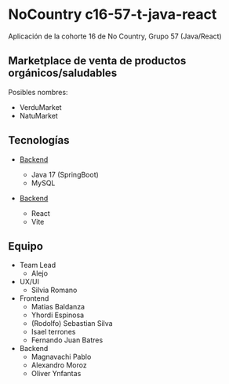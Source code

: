 # NoCountry c16-57-t-java-react
Aplicación de la cohorte 16 de No Country, Grupo 57 (Java/React)

## Marketplace de venta de productos orgánicos/saludables
Posibles nombres:
- VerduMarket
- NatuMarket

## Tecnologías
- [Backend](./backend/README.md)
  - Java 17 (SpringBoot)
  - MySQL

- [Backend](./frontend/README.md)
  - React
  - Vite

## Equipo
- Team Lead
  - Alejo 
- UX/UI
  - Silvia Romano
- Frontend
  - Matias Baldanza
  - Yhordi Espinosa
  - (Rodolfo) Sebastian Silva
  - Isael terrones
  - Fernando Juan Batres
- Backend
  - Magnavachi Pablo
  - Alexandro Moroz 
  - Oliver Ynfantas